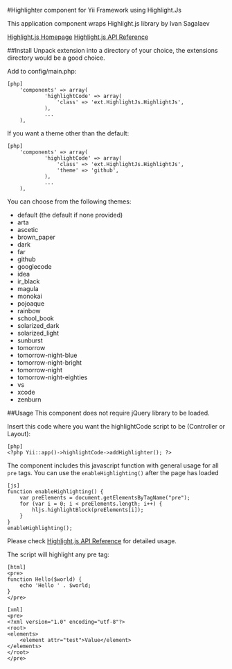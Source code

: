 #Highlighter component for Yii Framework using Highlight.Js

This application component wraps Highlight.js library by Ivan Sagalaev 

[Highlight.js Homepage](http://softwaremaniacs.org/soft/highlight/en/)
[Highlight.js API Reference](http://highlightjs.readthedocs.org/en/latest/api.html)


##Install
Unpack extension into a directory of your choice, the extensions directory would be a good choice.

Add to config/main.php:
~~~
[php]
    'components' => array(
            'highlightCode' => array(
                'class' => 'ext.HighlightJs.HighlightJs',
            ),
            ...
    ),
~~~

If you want a theme other than the default: 
~~~
[php]
    'components' => array(
            'highlightCode' => array(
                'class' => 'ext.HighlightJs.HighlightJs',
                'theme' => 'github',
            ),
            ...
    ),
~~~

You can choose from the following themes:
* default (the default if none provided)
* arta
* ascetic
* brown_paper
* dark
* far
* github
* googlecode
* idea
* ir_black
* magula
* monokai
* pojoaque
* rainbow
* school_book
* solarized_dark
* solarized_light
* sunburst
* tomorrow
* tomorrow-night-blue
* tomorrow-night-bright
* tomorrow-night
* tomorrow-night-eighties
* vs
* xcode
* zenburn

    
##Usage
This component does not require jQuery library to be loaded.

Insert this code where you want the highlightCode script to be (Controller or Layout):
~~~
[php]
<?php Yii::app()->highlightCode->addHighlighter(); ?>
~~~

The component includes this javascript function with general usage for all `pre` tags.
You can use the `enableHighlighting()` after the page has loaded
~~~
[js]
function enableHighlighting() {
    var preElements = document.getElementsByTagName("pre");
    for (var i = 0; i < preElements.length; i++) {
        hljs.highlightBlock(preElements[i]);
    }
}
enableHighlighting();
~~~

Please check [Highlight.js API Reference](http://highlightjs.readthedocs.org/en/latest/api.html) for detailed usage.



The script will highlight any pre tag:
~~~
[html]
<pre>
function Hello($world) {
    echo 'Hello ' . $world;
}
</pre>
~~~


~~~
[xml]
<pre>
<?xml version="1.0" encoding="utf-8"?>
<root>
<elements>
    <element attr="test">Value</element>
</elements>
</root>
</pre>
~~~

